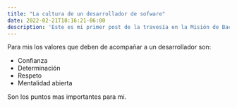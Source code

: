 ```yaml
---
title: "La cultura de un desarrollador de sofware"
date: 2022-02-21T18:16:21-06:00
description: 'Este es mi primer post de la travesía en la Misión de Backend con Node JS de Launch X.'
---
```


Para mis los valores que deben de acompañar a un desarrollador son:

- Confianza
- Determinación
- Respeto
- Mentalidad abierta

Son los puntos mas importantes para mi.
